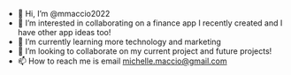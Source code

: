- 👋 Hi, I’m @mmaccio2022
- 👀 I’m interested in collaborating on a finance app I recently created and I have other app ideas too!
- 🌱 I’m currently learning more technology and marketing
- 💞️ I’m looking to collaborate on my current project and future projects!
- 📫 How to reach me is email michelle.maccio@gmail.com

<!---
mmaccio2022/mmaccio2022 is a ✨ special ✨ repository because its `README.md` (this file) appears on your GitHub profile.
You can click the Preview link to take a look at your changes.
--->
